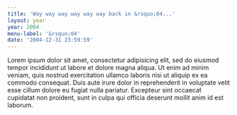 ```yaml
---
title: 'Way way way way way way back in &rsquo;04...'
layout: year
year: 2004
menu-label: '&rsquo;04'
date: '2004-12-31 23:59:59'
---
```



Lorem ipsum dolor sit amet, consectetur adipisicing elit, sed do eiusmod tempor incididunt ut labore et dolore magna aliqua. Ut enim ad minim veniam, quis nostrud exercitation ullamco laboris nisi ut aliquip ex ea commodo consequat. Duis aute irure dolor in reprehenderit in voluptate velit esse cillum dolore eu fugiat nulla pariatur. Excepteur sint occaecat cupidatat non proident, sunt in culpa qui officia deserunt mollit anim id est laborum.